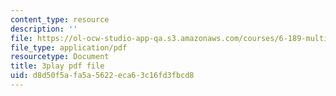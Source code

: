 ```yaml
---
content_type: resource
description: ''
file: https://ol-ocw-studio-app-qa.s3.amazonaws.com/courses/6-189-multicore-programming-primer-january-iap-2007/d8d50f5afa5a5622eca63c16fd3fbcd8_f2_lvRuqp50.pdf
file_type: application/pdf
resourcetype: Document
title: 3play pdf file
uid: d8d50f5a-fa5a-5622-eca6-3c16fd3fbcd8
---
```

